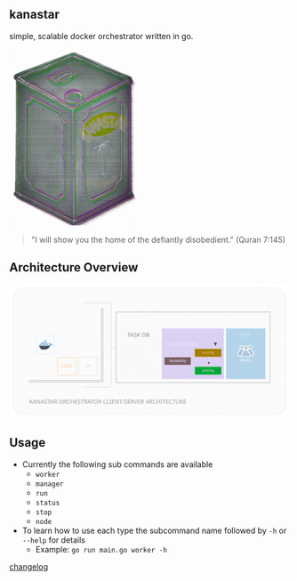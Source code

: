 ## kanastar
simple, scalable docker orchestrator written in go.


![kanastar](./docs/images/kanastar_small.png)

>  "I will show you the home of the defiantly disobedient." (Quran 7:145)

## Architecture Overview

![architecture](./docs/images/architecture.svg)


## Usage

- Currently the following sub commands are available
  - `worker`
  - `manager`
  - `run`
  - `status`
  - `stop`
  - `node`
- To learn how to use each type the subcommand name followed by `-h` or `--help` for details
  - Example: `go run main.go worker -h`

[changelog](./CHANGELOG)
